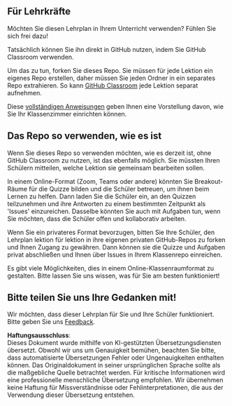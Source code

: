 ## Für Lehrkräfte

Möchten Sie diesen Lehrplan in Ihrem Unterricht verwenden? Fühlen Sie sich frei dazu!

Tatsächlich können Sie ihn direkt in GitHub nutzen, indem Sie GitHub Classroom verwenden.

Um das zu tun, forken Sie dieses Repo. Sie müssen für jede Lektion ein eigenes Repo erstellen, daher müssen Sie jeden Ordner in ein separates Repo extrahieren. So kann [GitHub Classroom](https://classroom.github.com/classrooms) jede Lektion separat aufnehmen.

Diese [vollständigen Anweisungen](https://github.blog/2020-03-18-set-up-your-digital-classroom-with-github-classroom/) geben Ihnen eine Vorstellung davon, wie Sie Ihr Klassenzimmer einrichten können.

## Das Repo so verwenden, wie es ist

Wenn Sie dieses Repo so verwenden möchten, wie es derzeit ist, ohne GitHub Classroom zu nutzen, ist das ebenfalls möglich. Sie müssten Ihren Schülern mitteilen, welche Lektion sie gemeinsam bearbeiten sollen.

In einem Online-Format (Zoom, Teams oder andere) könnten Sie Breakout-Räume für die Quizze bilden und die Schüler betreuen, um ihnen beim Lernen zu helfen. Dann laden Sie die Schüler ein, an den Quizzen teilzunehmen und ihre Antworten zu einem bestimmten Zeitpunkt als 'Issues' einzureichen. Dasselbe könnten Sie auch mit Aufgaben tun, wenn Sie möchten, dass die Schüler offen und kollaborativ arbeiten.

Wenn Sie ein privateres Format bevorzugen, bitten Sie Ihre Schüler, den Lehrplan lektion für lektion in ihre eigenen privaten GitHub-Repos zu forken und Ihnen Zugang zu gewähren. Dann können sie die Quizze und Aufgaben privat abschließen und Ihnen über Issues in Ihrem Klassenrepo einreichen.

Es gibt viele Möglichkeiten, dies in einem Online-Klassenraumformat zu gestalten. Bitte lassen Sie uns wissen, was für Sie am besten funktioniert!

## Bitte teilen Sie uns Ihre Gedanken mit!

Wir möchten, dass dieser Lehrplan für Sie und Ihre Schüler funktioniert. Bitte geben Sie uns [Feedback](https://forms.microsoft.com/Pages/ResponsePage.aspx?id=v4j5cvGGr0GRqy180BHbR2humCsRZhxNuI79cm6n0hRUQzRVVU9VVlU5UlFLWTRLWlkyQUxORTg5WS4u).

**Haftungsausschluss**:  
Dieses Dokument wurde mithilfe von KI-gestützten Übersetzungsdiensten übersetzt. Obwohl wir uns um Genauigkeit bemühen, beachten Sie bitte, dass automatisierte Übersetzungen Fehler oder Ungenauigkeiten enthalten können. Das Originaldokument in seiner ursprünglichen Sprache sollte als die maßgebliche Quelle betrachtet werden. Für kritische Informationen wird eine professionelle menschliche Übersetzung empfohlen. Wir übernehmen keine Haftung für Missverständnisse oder Fehlinterpretationen, die aus der Verwendung dieser Übersetzung entstehen.